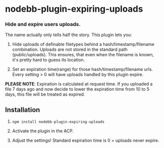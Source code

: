 # nodebb-plugin-expiring-uploads
### Hide and expire users uploads.
The name actually only tells half the story. This plugin lets you:

1. Hide uploads of definable filetypes behind a hash/timestamp/filename combination. Uploads are not stored in the standard path (public/uploads). This ensures, that even when the filename is known, it's pretty hard to guess its location.

2. Set an expiration time(range) for those hash/timestamp/filename urls. Every setting > 0 will have uploads handled by this plugin expire.

**PLEASE NOTE**: Expiration is calculated at request time. If you uploaded a file 7 days ago and now decide to lower the expiration time from 10 to 5 days, this file will be treated as expired.

## Installation
1. `npm install nodebb-plugin-expiring-uploads`

2. Activate the plugin in the ACP.

3. Adjust the settings! Standard expiration time is 0 = uploads never expire.
